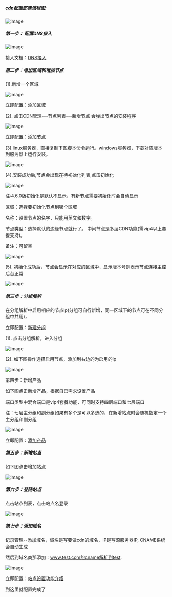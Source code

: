 ##### cdn配置部骤流程图:

![image](https://user-images.githubusercontent.com/90588289/134606462-0cc3014d-b8c1-416d-8f88-291e4753e271.png)

##### 第一步： 配置DNS接入

![image](https://user-images.githubusercontent.com/90588289/134446404-8fcee193-0fc9-4387-9c74-0629edf3ce97.png)

接入文档：[DNS接入](zh-cn/SharkCdnDoc/系统管理/系统设置/DNS接入.md)

##### 第二步：增加区域和增加节点

(1).新增一个区域

![image](https://user-images.githubusercontent.com/90588289/134446437-9523368c-6332-42b9-b774-be7e87d087ed.png)

立即配置：[添加区域](zh-cn/SharkCdnDoc/CDN管理/区域列表/添加区域.md)

(2). 点击CDN管理---节点列表---新增节点 会弹出节点的安装程序

![image](https://user-images.githubusercontent.com/90588289/134446455-cbb2c796-e881-4a96-bd0d-95742fdd42d6.png)

立即配置：[添加节点](zh-cn/SharkCdnDoc/CDN管理/节点列表/添加节点.md)

(3).linux服务器，直接复制下图脚本命令运行。windows服务器，下载对应版本到服务器上运行安装。

![image](https://user-images.githubusercontent.com/90588289/134446470-76f1498e-e447-4383-80d0-9f0c8ab0c100.png)

(4).安装成功后,节点会出现在待初始化列表,点击初始化

![image](https://user-images.githubusercontent.com/90588289/134446496-0f8f2548-0d50-483e-8228-6f9d9656230d.png)

注:4.6.0版初始化是默认不显示，有新节点需要初始化时会自动显示

区域：选择要初始化节点到哪个区域

名称：设置节点的名字，只能用英文和数字。

节点类型：选择默认的边缘节点就行了。 中间节点是多层CDN功能(需vip4以上套餐支持)。

备注：可留空

![image](https://user-images.githubusercontent.com/90588289/134446514-2636db7a-dccb-4dd0-885f-92ff479cb79f.png)

(5). 初始化成功后，节点会显示在对应的区域中，显示版本号则表示节点连接主控后台正常

![image](https://user-images.githubusercontent.com/90588289/134446533-35b1f317-4c28-4e53-8659-3c3a320ae742.png)

##### 第三步：分组解析

在分组解析中启用相应的节点ip(分组可自行新增，同一区域下的节点可在不同分组中共用)，

立即配置：[新建分组](zh-cn/SharkCdnDoc/CDN管理/分组解析/新建分组.md)

(1). 点击分组解析，进入分组

![image](https://user-images.githubusercontent.com/90588289/134446548-b9d913f5-8532-43a8-8098-7820d8e8b72e.png)

(2). 如下图操作选择启用节点，添加到右边的为启用的ip

![image](https://user-images.githubusercontent.com/90588289/134446561-a644de98-b3cf-460f-94da-cecd86c67d6b.png)

第四步：新增产品

如下图点击新增产品，根据自已需求设置产品

端口类型中混合端口是vip4套餐功能，可同时支持四层端口和七层端口

注：七层主分组和副分组如果有多个是可以多选的，在新增站点时会随机指定一个主分组和副分组

![image](https://user-images.githubusercontent.com/90588289/134446579-23de9056-1b30-4245-9354-3f58dfd611c5.png)

立即配置：[添加产品](zh-cn/SharkCdnDoc/CDN管理/产品列表/添加产品.md)

##### 第五步：新增站点

如下图点击增加站点

![image](https://user-images.githubusercontent.com/90588289/134446595-d4ac24fc-ce07-4792-a1dc-16311b8b57a2.png)

##### 第六步：登陆站点

点击站点列表，点击站点名登录

![image](https://user-images.githubusercontent.com/90588289/134446615-dea979b0-4210-4f60-b7a3-63b4e964eb10.png)

##### 第七步：添加域名

记录管理--添加域名，域名是写要做cdn的域名，IP是写源服务器IP, CNAME系统会自动生成

然后到域名商那添加：www.test.com的cname解析到test.

![image](https://user-images.githubusercontent.com/90588289/134446635-b28a9769-f67d-4d91-b21f-52d5421be052.png)

立即配置：[站点设置功能介绍](zh-cn/SharkCdnDoc/CDN管理/站点列表/站点设置功能介绍.md)

到这里就配置完成了
